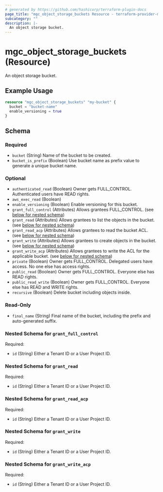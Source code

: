 ```yaml
---
# generated by https://github.com/hashicorp/terraform-plugin-docs
page_title: "mgc_object_storage_buckets Resource - terraform-provider-mgc"
subcategory: ""
description: |-
  An object storage bucket.
---
```


# mgc_object_storage_buckets (Resource)

An object storage bucket.

## Example Usage

```terraform
resource "mgc_object_storage_buckets" "my-bucket" {
  bucket = "bucket-name"
  enable_versioning = true
}
```

<!-- schema generated by tfplugindocs -->
## Schema

### Required

- `bucket` (String) Name of the bucket to be created.
- `bucket_is_prefix` (Boolean) Use bucket name as prefix value to generate a unique bucket name.

### Optional

- `authenticated_read` (Boolean) Owner gets FULL_CONTROL. Authenticated users have READ rights.
- `aws_exec_read` (Boolean)
- `enable_versioning` (Boolean) Enable versioning for this bucket.
- `grant_full_control` (Attributes) Allows grantees FULL_CONTROL. (see [below for nested schema](#nestedatt--grant_full_control))
- `grant_read` (Attributes) Allows grantees to list the objects in the bucket. (see [below for nested schema](#nestedatt--grant_read))
- `grant_read_acp` (Attributes) Allows grantees to read the bucket ACL. (see [below for nested schema](#nestedatt--grant_read_acp))
- `grant_write` (Attributes) Allows grantees to create objects in the bucket. (see [below for nested schema](#nestedatt--grant_write))
- `grant_write_acp` (Attributes) Allows grantees to write the ACL for the applicable bucket. (see [below for nested schema](#nestedatt--grant_write_acp))
- `private` (Boolean) Owner gets FULL_CONTROL. Delegated users have access. No one else has access rights.
- `public_read` (Boolean) Owner gets FULL_CONTROL. Everyone else has READ rights.
- `public_read_write` (Boolean) Owner gets FULL_CONTROL. Everyone else has READ and WRITE rights.
- `recursive` (Boolean) Delete bucket including objects inside.

### Read-Only

- `final_name` (String) Final name of the bucket, including the prefix and auto-generated suffix.

<a id="nestedatt--grant_full_control"></a>
### Nested Schema for `grant_full_control`

Required:

- `id` (String) Either a Tenant ID or a User Project ID.


<a id="nestedatt--grant_read"></a>
### Nested Schema for `grant_read`

Required:

- `id` (String) Either a Tenant ID or a User Project ID.


<a id="nestedatt--grant_read_acp"></a>
### Nested Schema for `grant_read_acp`

Required:

- `id` (String) Either a Tenant ID or a User Project ID.


<a id="nestedatt--grant_write"></a>
### Nested Schema for `grant_write`

Required:

- `id` (String) Either a Tenant ID or a User Project ID.


<a id="nestedatt--grant_write_acp"></a>
### Nested Schema for `grant_write_acp`

Required:

- `id` (String) Either a Tenant ID or a User Project ID.
